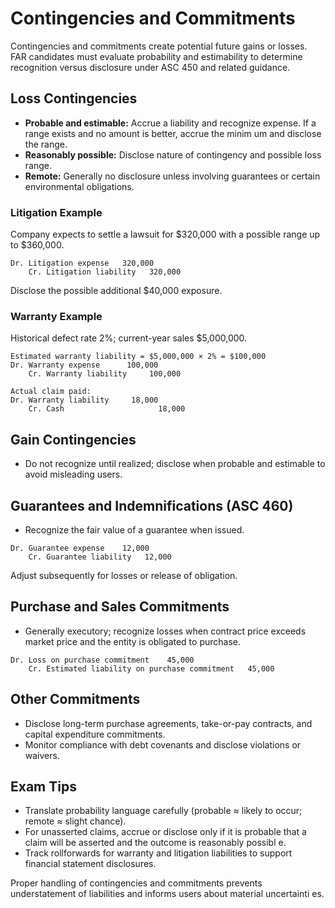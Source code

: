 # Contingencies and Commitments

Contingencies and commitments create potential future gains or losses. FAR candidates must evaluate probability and estimability to
determine recognition versus disclosure under ASC 450 and related guidance.

## Loss Contingencies

- **Probable and estimable:** Accrue a liability and recognize expense. If a range exists and no amount is better, accrue the minim
um and disclose the range.
- **Reasonably possible:** Disclose nature of contingency and possible loss range.
- **Remote:** Generally no disclosure unless involving guarantees or certain environmental obligations.

### Litigation Example

Company expects to settle a lawsuit for $320,000 with a possible range up to $360,000.

```text
Dr. Litigation expense   320,000
    Cr. Litigation liability   320,000
```

Disclose the possible additional $40,000 exposure.

### Warranty Example

Historical defect rate 2%; current-year sales $5,000,000.

```text
Estimated warranty liability = $5,000,000 × 2% = $100,000
Dr. Warranty expense      100,000
    Cr. Warranty liability     100,000

Actual claim paid:
Dr. Warranty liability     18,000
    Cr. Cash                     18,000
```

## Gain Contingencies

- Do not recognize until realized; disclose when probable and estimable to avoid misleading users.

## Guarantees and Indemnifications (ASC 460)

- Recognize the fair value of a guarantee when issued.

```text
Dr. Guarantee expense    12,000
    Cr. Guarantee liability   12,000
```

Adjust subsequently for losses or release of obligation.

## Purchase and Sales Commitments

- Generally executory; recognize losses when contract price exceeds market price and the entity is obligated to purchase.

```text
Dr. Loss on purchase commitment    45,000
    Cr. Estimated liability on purchase commitment   45,000
```

## Other Commitments

- Disclose long-term purchase agreements, take-or-pay contracts, and capital expenditure commitments.
- Monitor compliance with debt covenants and disclose violations or waivers.

## Exam Tips

- Translate probability language carefully (probable ≈ likely to occur; remote ≈ slight chance).
- For unasserted claims, accrue or disclose only if it is probable that a claim will be asserted and the outcome is reasonably possibl
e.
- Track rollforwards for warranty and litigation liabilities to support financial statement disclosures.

Proper handling of contingencies and commitments prevents understatement of liabilities and informs users about material uncertainti
es.
